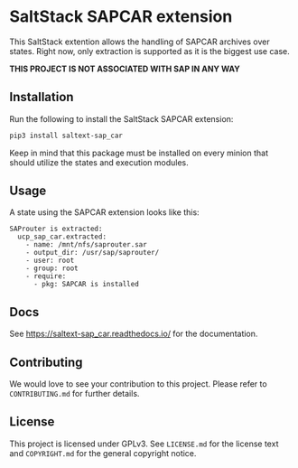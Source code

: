 # SaltStack SAPCAR extension
This SaltStack extention allows the handling of SAPCAR archives over states. Right now,
only extraction is supported as it is the biggest use case.

**THIS PROJECT IS NOT ASSOCIATED WITH SAP IN ANY WAY**

## Installation
Run the following to install the SaltStack SAPCAR extension:
```bash
pip3 install saltext-sap_car
```
Keep in mind that this package must be installed on every minion that should utilize the states and
execution modules.

## Usage
A state using the SAPCAR extension looks like this:
```jinja
SAProuter is extracted:
  ucp_sap_car.extracted:
    - name: /mnt/nfs/saprouter.sar
    - output_dir: /usr/sap/saprouter/
    - user: root
    - group: root
    - require:
      - pkg: SAPCAR is installed
```

## Docs
See https://saltext-sap_car.readthedocs.io/ for the documentation.

## Contributing
We would love to see your contribution to this project. Please refer to `CONTRIBUTING.md` for further details.

## License
This project is licensed under GPLv3. See `LICENSE.md` for the license text and `COPYRIGHT.md` for the general copyright notice.
